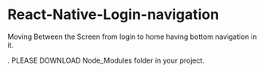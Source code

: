 # React-Native-Login-navigation
Moving Between the Screen from login to home having bottom navigation in it.

.
PLEASE DOWNLOAD Node_Modules folder in your project.
